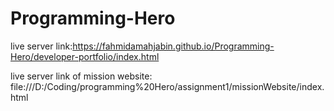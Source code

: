 # Programming-Hero
live server link:https://fahmidamahjabin.github.io/Programming-Hero/developer-portfolio/index.html


live server link of mission website: file:///D:/Coding/programming%20Hero/assignment1/missionWebsite/index.html
